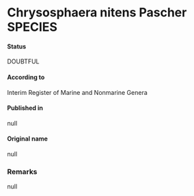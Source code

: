 Chrysosphaera nitens Pascher SPECIES
=======

#### Status
DOUBTFUL

#### According to
Interim Register of Marine and Nonmarine Genera

#### Published in
null

#### Original name
null

### Remarks
null